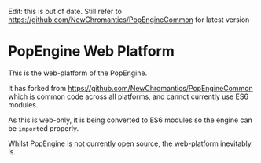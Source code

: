 Edit: this is out of date. Still refer to https://github.com/NewChromantics/PopEngineCommon  for latest version

PopEngine Web Platform
=====================
This is the web-platform of the PopEngine.

It has forked from https://github.com/NewChromantics/PopEngineCommon which is common code across all platforms, and cannot currently use ES6 modules.

As this is web-only, it is being converted to ES6 modules so the engine can be `import`ed properly.

Whilst PopEngine is not currently open source, the web-platform inevitably is.
